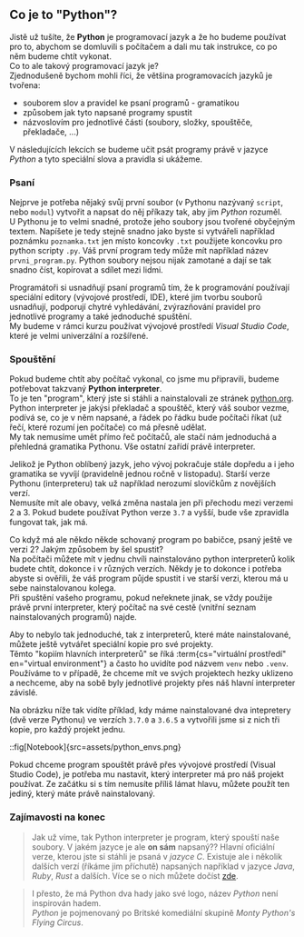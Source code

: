 ## Co je to "Python"?

Jistě už tušíte, že **Python** je programovací jazyk a že ho budeme používat pro to, abychom se domluvili s počítačem a dali mu tak instrukce, co po něm budeme chtít vykonat.  
Co to ale takový programovací jazyk je?  
Zjednodušeně bychom mohli říci, že většina programovacích jazyků je tvořena:

- souborem slov a pravidel ke psaní programů - gramatikou
- způsobem jak tyto napsané programy spustit
- názvoslovím pro jednotlivé části (soubory, složky, spouštěče, překladače, ...)

V následujících lekcích se budeme učit psát programy právě v jazyce _Python_ a tyto speciální slova a pravidla si ukážeme.  

### Psaní

Nejprve je potřeba nějaký svůj první soubor (v Pythonu nazývaný `script`, nebo `modul`) vytvořit a napsat do něj příkazy tak, aby jim _Python_ rozuměl.  
U Pythonu je to velmi snadné, protože jeho soubory jsou tvořené obyčejným textem. Napíšete je tedy stejně snadno jako byste si vytvářeli například poznámku `poznamka.txt` jen místo koncovky `.txt` použijete koncovku pro python scripty `.py`. Váš první program tedy může mít například název `prvni_program.py`.
Python soubory nejsou nijak zamotané a dají se tak snadno číst, kopírovat a sdílet mezi lidmi.

Programátoři si usnadňují psaní programů tím, že k programování používají speciální editory (vývojové prostředí, IDE), které jim tvorbu souborů usnadňují, podporují chytré vyhledávání, zvýrazňování pravidel pro jednotlivé programy a také jednoduché spuštění.  
My budeme v rámci kurzu používat vývojové prostředí _Visual Studio Code_, které je velmi univerzální a rozšířené.

### Spouštění

Pokud budeme chtít aby počítač vykonal, co jsme mu připravili, budeme potřebovat takzvaný **Python interpreter**.  
To je ten "program", který jste si stáhli a nainstalovali ze stránek [python.org](https://www.python.org). 
Python interpreter je jakýsi překladač a spouštěč, který váš soubor vezme, podívá se, co je v něm napsané, a řádek po řádku bude počítači říkat (už řečí, které rozumí jen počítače) co má přesně udělat.  
My tak nemusíme umět přímo řeč počítačů, ale stačí nám jednoduchá a přehledná gramatika Pythonu. Vše ostatní zařídí právě interpreter.

Jelikož je Python oblíbený jazyk, jeho vývoj pokračuje stále dopředu a i jeho gramatika se vyvíjí (pravidelně jednou ročně v listopadu). Starší verze Pythonu (interpreteru) tak už například nerozumí slovíčkům z novějších verzí.  
Nemusíte mít ale obavy, velká změna nastala jen při přechodu mezi verzemi 2 a 3. Pokud budete používat Python verze `3.7` a vyšší, bude vše zpravidla fungovat tak, jak má.

Co když má ale někdo někde schovaný program po babičce, psaný ještě ve verzi 2? Jakým způsobem by šel spustit?  
Na počítači můžete mít v jednu chvíli nainstalováno python interpreterů kolik budete chtít, dokonce i v různých verzích.
Někdy je to dokonce i potřeba abyste si ověřili, že váš program půjde spustit i ve starší verzi, kterou má u sebe nainstalovanou kolega.  
Při spuštění vašeho programu, pokud neřeknete jinak, se vždy použije právě první interpreter, který počítač na své cestě (vnitřní seznam nainstalovaných programů) najde.

Aby to nebylo tak jednoduché, tak z interpreterů, které máte nainstalované, můžete ještě vytvářet speciální kopie pro své projekty.  
Těmto "kopiím hlavních interpreterů" se říká :term{cs="virtuální prostředí" en="virtual environment"} a často ho uvidíte pod názvem `venv` nebo `.venv`.  
Používáme to v případě, že chceme mít ve svých projektech hezky uklizeno a nechceme, aby na sobě byly jednotlivé projekty přes náš hlavní interpreter závislé.

Na obrázku níže tak vidíte příklad, kdy máme nainstalované dva intepretery (dvě verze Pythonu) ve verzích `3.7.0` a `3.6.5` a vytvořili jsme si z nich tři kopie, pro každý projekt jednu.

::fig[Notebook]{src=assets/python_envs.png}

Pokud chceme program spouštět právě přes vývojové prostředí (Visual Studio Code), je potřeba mu nastavit, který interpreter má pro náš projekt používat.
Ze začátku si s tím nemusíte příliš lámat hlavu, můžete použít ten jediný, který máte právě nainstalovaný. 

### Zajímavosti na konec  

> Jak už víme, tak Python interpreter je program, který spouští naše soubory. V jakém jazyce je ale **on sám** napsaný??
> Hlavní oficiální verze, kterou jste si stáhli je psaná v _jazyce C_. Existuje ale i několik dalších verzí (říkáme jim příchutě) napsaných například v jazyce _Java_, _Ruby_, _Rust_ a dalších.
> Více se o nich můžete dočíst [zde](https://wiki.python.org/moin/PythonImplementations).

> I přesto, že má Python dva hady jako své logo, název _Python_ není inspirován hadem.  
> _Python_ je pojmenovaný po Britské komediální skupině _Monty Python's Flying Circus_.